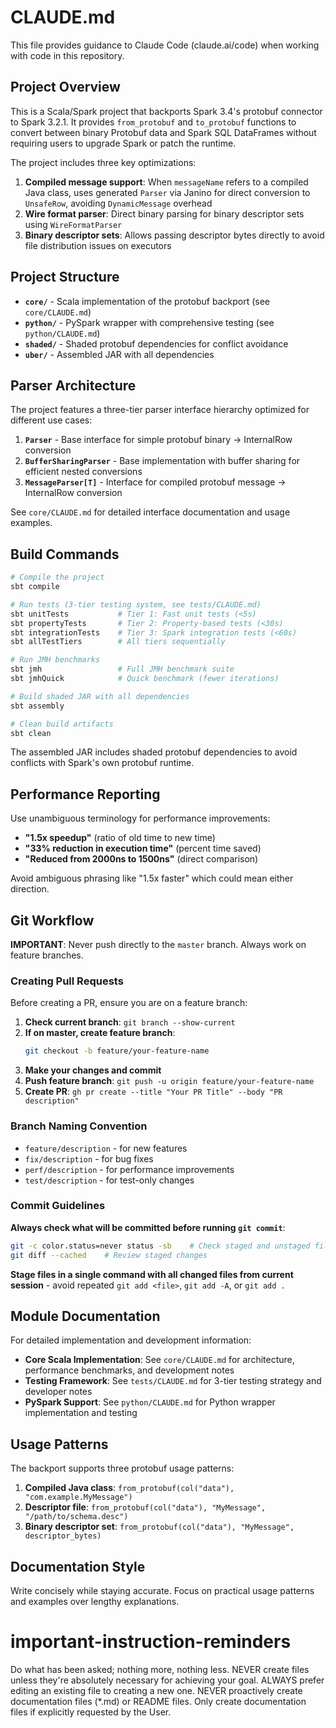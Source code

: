 # CLAUDE.md

This file provides guidance to Claude Code (claude.ai/code) when working with code in this repository.

## Project Overview

This is a Scala/Spark project that backports Spark 3.4's protobuf connector to Spark 3.2.1. It provides `from_protobuf` and `to_protobuf` functions to convert between binary Protobuf data and Spark SQL DataFrames without requiring users to upgrade Spark or patch the runtime.

The project includes three key optimizations:
1. **Compiled message support**: When `messageName` refers to a compiled Java class, uses generated `Parser` via Janino for direct conversion to `UnsafeRow`, avoiding `DynamicMessage` overhead
2. **Wire format parser**: Direct binary parsing for binary descriptor sets using `WireFormatParser`
3. **Binary descriptor sets**: Allows passing descriptor bytes directly to avoid file distribution issues on executors

## Project Structure

- **`core/`** - Scala implementation of the protobuf backport (see `core/CLAUDE.md`)
- **`python/`** - PySpark wrapper with comprehensive testing (see `python/CLAUDE.md`) 
- **`shaded/`** - Shaded protobuf dependencies for conflict avoidance
- **`uber/`** - Assembled JAR with all dependencies

## Parser Architecture

The project features a three-tier parser interface hierarchy optimized for different use cases:

1. **`Parser`** - Base interface for simple protobuf binary → InternalRow conversion
2. **`BufferSharingParser`** - Base implementation with buffer sharing for efficient nested conversions
3. **`MessageParser[T]`** - Interface for compiled protobuf message → InternalRow conversion

See `core/CLAUDE.md` for detailed interface documentation and usage examples.

## Build Commands

```bash
# Compile the project
sbt compile

# Run tests (3-tier testing system, see tests/CLAUDE.md)
sbt unitTests           # Tier 1: Fast unit tests (<5s)
sbt propertyTests       # Tier 2: Property-based tests (<30s)
sbt integrationTests    # Tier 3: Spark integration tests (<60s)
sbt allTestTiers        # All tiers sequentially

# Run JMH benchmarks
sbt jmh                 # Full JMH benchmark suite
sbt jmhQuick            # Quick benchmark (fewer iterations)

# Build shaded JAR with all dependencies
sbt assembly

# Clean build artifacts
sbt clean
```

The assembled JAR includes shaded protobuf dependencies to avoid conflicts with Spark's own protobuf runtime.

## Performance Reporting

Use unambiguous terminology for performance improvements:
- **"1.5x speedup"** (ratio of old time to new time)
- **"33% reduction in execution time"** (percent time saved)
- **"Reduced from 2000ns to 1500ns"** (direct comparison)

Avoid ambiguous phrasing like "1.5x faster" which could mean either direction.

## Git Workflow

**IMPORTANT**: Never push directly to the `master` branch. Always work on feature branches.

### Creating Pull Requests

Before creating a PR, ensure you are on a feature branch:

1. **Check current branch**: `git branch --show-current`
2. **If on master, create feature branch**:
   ```bash
   git checkout -b feature/your-feature-name
   ```
3. **Make your changes and commit**
4. **Push feature branch**: `git push -u origin feature/your-feature-name`
5. **Create PR**: `gh pr create --title "Your PR Title" --body "PR description"`

### Branch Naming Convention
- `feature/description` - for new features
- `fix/description` - for bug fixes
- `perf/description` - for performance improvements
- `test/description` - for test-only changes

### Commit Guidelines
**Always check what will be committed before running `git commit`**:
```bash
git -c color.status=never status -sb    # Check staged and unstaged files
git diff --cached    # Review staged changes
```

**Stage files in a single command with all changed files from current session** - avoid repeated `git add <file>`, `git add -A`, or `git add .`

## Module Documentation

For detailed implementation and development information:

- **Core Scala Implementation**: See `core/CLAUDE.md` for architecture, performance benchmarks, and development notes
- **Testing Framework**: See `tests/CLAUDE.md` for 3-tier testing strategy and developer notes
- **PySpark Support**: See `python/CLAUDE.md` for Python wrapper implementation and testing

## Usage Patterns

The backport supports three protobuf usage patterns:

1. **Compiled Java class**: `from_protobuf(col("data"), "com.example.MyMessage")`
2. **Descriptor file**: `from_protobuf(col("data"), "MyMessage", "/path/to/schema.desc")`  
3. **Binary descriptor set**: `from_protobuf(col("data"), "MyMessage", descriptor_bytes)`

## Documentation Style

Write concisely while staying accurate. Focus on practical usage patterns and examples over lengthy explanations.

# important-instruction-reminders
Do what has been asked; nothing more, nothing less.
NEVER create files unless they're absolutely necessary for achieving your goal.
ALWAYS prefer editing an existing file to creating a new one.
NEVER proactively create documentation files (*.md) or README files. Only create documentation files if explicitly requested by the User.